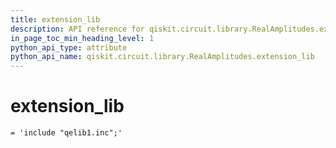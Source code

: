 ```yaml
---
title: extension_lib
description: API reference for qiskit.circuit.library.RealAmplitudes.extension_lib
in_page_toc_min_heading_level: 1
python_api_type: attribute
python_api_name: qiskit.circuit.library.RealAmplitudes.extension_lib
---
```


# extension\_lib

<span id="qiskit.circuit.library.RealAmplitudes.extension_lib" />

`= 'include "qelib1.inc";'`

